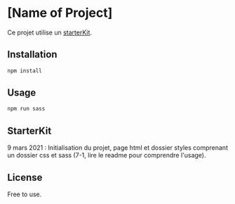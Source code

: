 # [Name of Project]

Ce projet utilise un [starterKit](https://github.com/ChrishanZ/StarterKit_SASS).

## Installation

```bash
npm install
```

## Usage

```bash
npm run sass
```


## StarterKit

9 mars 2021 : Initialisation du projet, page html et dossier styles comprenant un dossier css et sass (7-1, lire le readme pour comprendre l'usage).

## License
Free to use.
